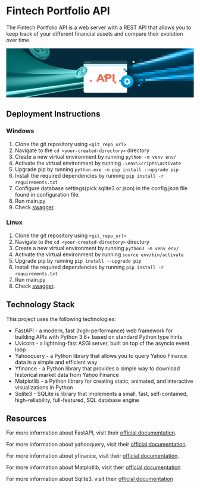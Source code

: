 # Fintech Portfolio API

The Fintech Portfolio API is a web server with a REST API that allows you to keep track of your different financial assets and compare their evolution over time.

![API Screenshot](/finance-project/api2.jpg)

## Deployment Instructions

### Windows
1. Clone the git repository using `<git_repo_url>`
2. Navigate to the `cd <your-created-directory>` directory
3. Create a new virtual environment by running `python -m venv env/`
4. Activate the virtual environment by running `.\env\Scripts\activate`
5. Upgrade pip by running `python.exe -m pip install --upgrade pip`
6. Install the required dependencies by running `pip install -r requirements.txt`
7. Configure database settings(pick sqlite3 or json) in the config.json file found in configuration file.
8. Run main.py
9. Check [swagger](http://127.0.0.1:8000/docs). 

### Linux
1. Clone the git repository using `<git_repo_url>`
2. Navigate to the `cd <your-created-directory>` directory
3. Create a new virtual environment by running `python3 -m venv env/`
4. Activate the virtual environment by running `source env/bin/activate`
5. Upgrade pip by running `pip install --upgrade pip`
6. Install the required dependencies by running `pip install -r requirements.txt`
7. Run main.py
8. Check [swagger](http://127.0.0.1:8000/docs).

## Technology Stack
This project uses the following technologies:
* FastAPI - a modern, fast (high-performance) web framework for building APIs with Python 3.6+ based on standard Python type hints
* Uvicorn - a lightning-fast ASGI server, built on top of the asyncio event loop
* Yahooquery - a Python library that allows you to query Yahoo Finance data in a simple and efficient way
* Yfinance - a Python library that provides a simple way to download historical market data from Yahoo Finance
* Matplotlib - a Python library for creating static, animated, and interactive visualizations in Python
* Sqlite3 - SQLite is library that implements a small, fast, self-contained, high-reliability, full-featured, SQL database engine

## Resources
For more information about FastAPI, visit their [official documentation](https://fastapi.tiangolo.com/).

For more information about yahooquery, visit their [official documentation](https://yahooquery.dpguthrie.com/).

For more information about yfinance, visit their [official documentation](https://pypi.org/project/yfinance/).

For more information about Matplotlib, visit their [official documentation](https://matplotlib.org/stable/index.html)

For more information about Sqlite3, visit their [official documentation](https://www.sqlite.org/index.html)